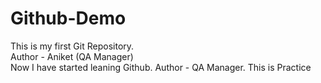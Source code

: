 # Github-Demo
This is my first Git Repository.
<br>
Author - Aniket (QA Manager)
<br>
Now I have started leaning Github. Author - QA Manager.
This is Practice

